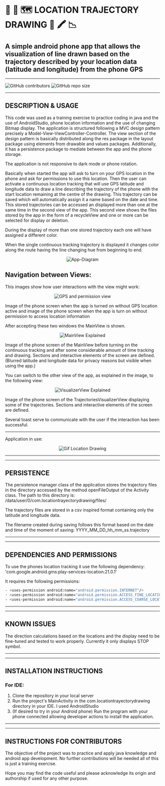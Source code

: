 # 📱 📍 🗺️ __LOCATION TRAJECTORY DRAWING__ 🎨 🖍️ 📉
## A simple android phone app that allows the visualization of line drawn based on the trajectory described by your location data (latitude and longitude) from the phone GPS
___

![GitHub contributors](https://img.shields.io/github/contributors/DRBondyaleJuez/LocationTrayectoryDrawing) 
![GitHub repo size](https://img.shields.io/github/repo-size/DRBondyaleJuez/LocationTrayectoryDrawing)
___

## __DESCRIPTION & USAGE__
This code was used as a training exercise to practice coding in java and the use of AndroidStudio, phone location information and the use of changing Bitmap display.
The application is structured following a MVC design pattern precisely a Model-View-ViewController-Controller. The view section of the design pattern is basically distributed 
along the res package in the layout package using elements from drawable and values packages.
Additionally, it has a persistence package to mediate between the app and the phone storage. 

The application is not responsive to dark mode or phone rotation.

Basically when started the app will ask to turn on your GPS location in the phone and ask for permissions to use this location.
Then the user can activate a continuous location tracking that will use GPS latitude and longitude data to draw a line describing the trajectory of the phone with the start location
remaining at the centre of the drawing.
This trajectory can be saved which will automatically assign it a name based on the date and time.
This stored trajectories can be accessed an displayed more than one at the same time in the second view of the app.
This second view shows the files stored by the app in the form of a recycleView and one or more can be selected for display or deletion.

During the display of more than one stored trajectory each one will have assigned a different color.

When the single continuous tracking trajectory is displayed it changes color along the route having the line changing hue from beginning to end.

<div style="text-align: center;">

![App-Diagram](https://github.com/DRBondyaleJuez/LocationTrayectoryDrawing/assets/98281752/ce8f96fa-9159-4e0e-bc24-bd4fa3eb33d0)
</div>

## __Navigation between Views:__

This images show how user interactions with the view might work:

<div style="text-align: center;">

![GPS and permission view](https://github.com/DRBondyaleJuez/LocationTrayectoryDrawing/assets/98281752/f95f19dd-68ce-4a6a-ac3a-418c269b073c)
</div>

Image of the phone screen when the app is turned on without GPS location active and image of the phone screen when the app is turn on without permission to access location information

After accepting these two windows the MainView is shown.

<div style="text-align: center;">

![MainView Explained](https://github.com/DRBondyaleJuez/LocationTrayectoryDrawing/assets/98281752/c74261b4-d5a8-44fe-9a1f-086dde99db91)
</div>

Image of the phone screen of the MainView before turning on the continuous tracking and after some considerable amount of time tracking and drawing.
Sections and interactive elements of the screen are defined. (Blurred latitude and longitude data for privacy reasons but visible when using the app.)

You can switch to the other view of the app, as explained in the image, to the following view:

<div style="text-align: center;">

![VisualizerView Explained](https://github.com/DRBondyaleJuez/LocationTrayectoryDrawing/assets/98281752/877cfd0c-c16e-486a-97ea-2a5d282aecf1)
</div>
Image of the phone screen of the TrajectoriesVisualizerView displaying some of the trajectories.
Sections and interactive elements of the screen are defined.

Several toast serve to communicate with the user if the interaction has been successful.

---

Application in use:

<div style="text-align: center;">

![Gif Location Drawing](https://github.com/DRBondyaleJuez/LocationTrayectoryDrawing/assets/98281752/89f4d68f-79e1-4b70-b1b1-eac984ca4a20)

</div>

___
___

## __PERSISTENCE__

The persistence manager class of the application stores the trajectory files in the directory accessed
by the method openFileOutput of the Activity class. The path to this directory is: /data/user/0/com.locationtrayectorydrawing/files/

The trajectory files are stored in a csv inspired format containing only the latitude and longitude data.

The filename created during saving follows this format based on the date and time of the moment of saving: YYYY_MM_DD_hh_mm_ss.trajectory

___
___

## __DEPENDENCIES AND PERMISSIONS__

To use the phones location tracking it use the following dependency: 'com.google.android.gms:play-services-location:21.0.1'

It requires the following permissions:
<!-- OL -->
   ```bash 
   - <uses-permission android:name="android.permission.INTERNET"/>
   - <uses-permission android:name="android.permission.ACCESS_FINE_LOCATION"/>
   - <uses-permission android:name="android.permission.ACCESS_COARSE_LOCATION"/>
   ```
___
___

## __KNOWN ISSUES__

The direction calculations based on the locations and the display need to be fine-tuned and tested to
work properly. Currently it only displays STOP symbol.
___
___

## __INSTALLATION INSTRUCTIONS__
### __For IDE:__
<!-- OL -->
1. Clone the repository in your local server
2. Run the project's MainActivity in the com.locationtrayectorydrawing directory in your IDE. I used AndroidStudio
3. (If desired to try in your Android phone) Run the program with your phone connected allowing developer actions to install the application.

___
___
## __INSTRUCTIONS FOR CONTRIBUTORS__
The objective of the project was to practice and apply java knowledge and android app development. No further contributions will be needed all of this is just a training exercise.

Hope you may find the code useful and please acknowledge its origin and authorship if used for any other purpose.



